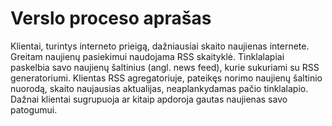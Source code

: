 # Verslo proceso aprašas

Klientai, turintys interneto prieigą, dažniausiai skaito naujienas internete. Greitam naujienų pasiekimui naudojama RSS skaityklė. Tinklalapiai paskelbia savo naujienų šaltinius (angl. news feed), kurie sukuriami su RSS generatoriumi. Klientas RSS agregatoriuje, pateikęs norimo naujienų šaltinio nuorodą, skaito naujausias aktualijas, neaplankydamas pačio tinklalapio. Dažnai klientai sugrupuoja ar kitaip apdoroja gautas naujienas savo patogumui.
